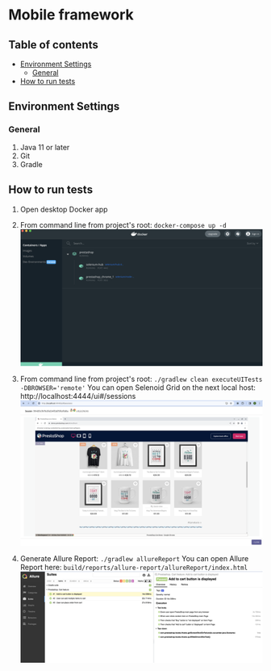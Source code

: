 # Mobile framework

## Table of contents

* [Environment Settings](#environment-settings)
    * [General](#general)
* [How to run tests](#how-to-run-tests)

## Environment Settings

### General

1. Java 11 or later
2. Git
3. Gradle

## How to run tests

1. Open desktop Docker app
2. From command line from project's root:
    ``docker-compose up -d``
![Docker Desktop](images/DockerDesktop.png)


3. From command line from project's root:
    ``./gradlew clean executeUITests -DBROWSER='remote'``
   You can open Selenoid Grid on the next local host: http://localhost:4444/ui#/sessions
![Selenium Grid](images/SeleniumGrid.png)


4. Generate Allure Report:
    ``./gradlew allureReport``
   You can open Allure Report here: ``build/reports/allure-report/allureReport/index.html``
![Allure Report](images/AllureReport.png)
